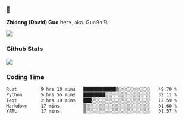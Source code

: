 ### 👋 

**Zhidong (David) Guo** here, aka. Gun9niR.

![](https://komarev.com/ghpvc/?username=Gun9niR&label=Total+Views)

### Github Stats

<img src="https://github-readme-stats.vercel.app/api?username=Gun9niR&count_private=true&show_icons=true&theme=vue-dark&hide_title=true">

### Coding Time

<!--START_SECTION:waka-->

```txt
Rust         9 hrs 10 mins   ████████████▒░░░░░░░░░░░░   49.70 %
Python       5 hrs 55 mins   ████████░░░░░░░░░░░░░░░░░   32.11 %
Text         2 hrs 19 mins   ███░░░░░░░░░░░░░░░░░░░░░░   12.59 %
Markdown     17 mins         ▒░░░░░░░░░░░░░░░░░░░░░░░░   01.60 %
YAML         17 mins         ▒░░░░░░░░░░░░░░░░░░░░░░░░   01.57 %
```

<!--END_SECTION:waka-->
